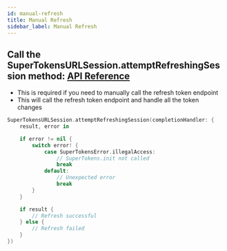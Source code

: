 ```yaml
---
id: manual-refresh
title: Manual Refresh
sidebar_label: Manual Refresh
---
```


## Call the SuperTokensURLSession.attemptRefreshingSession method: [API Reference](../api-reference/api-reference#supertokensurlsessionattemptrefreshingsessioncompletionhandler-escaping-bool-error-void)

- This is required if you need to manually call the refresh token endpoint
- This will call the refresh token endpoint and handle all the token changes

```swift
SuperTokensURLSession.attemptRefreshingSession(completionHandler: {
    result, error in

    if error != nil {
        switch error! {
            case SuperTokensError.illegalAccess:
                // SuperTokens.init not called
                break
            default:
                // Unexpected error
                break
        }
    }

    if result {
        // Refresh successful
    } else {
        // Refresh failed
    }
})
```